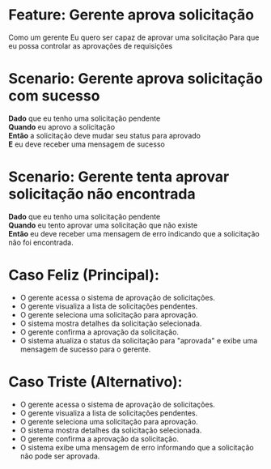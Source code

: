# Feature: Gerente aprova solicitação
Como um gerente
Eu quero ser capaz de aprovar uma solicitação
Para que eu possa controlar as aprovações de requisições

# Scenario: Gerente aprova solicitação com sucesso
**Dado** que eu tenho uma solicitação pendente</br>
**Quando** eu aprovo a solicitação</br>
**Então** a solicitação deve mudar seu status para aprovado</br>
**E** eu deve receber uma mensagem de sucesso</br>

# Scenario: Gerente tenta aprovar solicitação não encontrada
**Dado** que eu tenho uma solicitação pendente</br>
**Quando** eu tento aprovar uma solicitação que não existe</br>
**Então** eu deve receber uma mensagem de erro indicando que a solicitação não foi encontrada.</br>

# Caso Feliz (Principal):

* O gerente acessa o sistema de aprovação de solicitações.</br>
* O gerente visualiza a lista de solicitações pendentes.</br>
* O gerente seleciona uma solicitação para aprovação.</br>
* O sistema mostra detalhes da solicitação selecionada.</br>
* O gerente confirma a aprovação da solicitação.</br>
* O sistema atualiza o status da solicitação para "aprovada" e exibe uma mensagem de sucesso para o gerente.</br>

# Caso Triste (Alternativo):

* O gerente acessa o sistema de aprovação de solicitações.</br>
* O gerente visualiza a lista de solicitações pendentes.</br>
* O gerente seleciona uma solicitação para aprovação.</br>
* O sistema mostra detalhes da solicitação selecionada.</br>
* O gerente confirma a aprovação da solicitação.</br>
* O sistema exibe uma mensagem de erro informando que a solicitação não pode ser aprovada.</br>